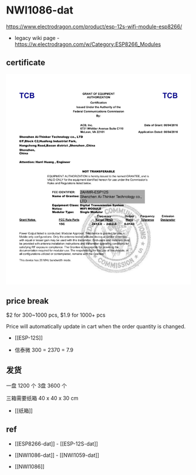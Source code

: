 
# NWI1086-dat 


https://www.electrodragon.com/product/esp-12s-wifi-module-esp8266/

- legacy wiki page - https://w.electrodragon.com/w/Category:ESP8266_Modules



## certificate 

![](2023-11-28-17-09-32.png)



## price break

$2 for 300~1000 pcs, $1.9 for 1000+ pcs

Price will automatically update in cart when the order quantity is changed.



- [[ESP-12S]]

- 信泰微 300 = 2370 = 7.9


## 发货 

一盘 1200 个 3盘 3600 个

三箱需要纸箱 40 x 40 x 30 cm

- [[纸箱]]

## ref 

- [[ESP8266-dat]] - [[ESP-12S-dat]]

- [[NWI1086-dat]] - [[NWI1059-dat]]

- [[NWI1086]]